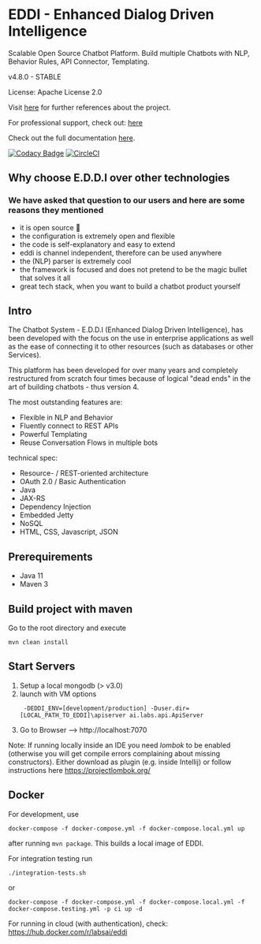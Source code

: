 # EDDI - Enhanced Dialog Driven Intelligence

Scalable Open Source Chatbot Platform. Build multiple Chatbots with NLP, Behavior Rules, API Connector, Templating. 

v4.8.0 - STABLE

License: Apache License 2.0

Visit [here](https://eddi.labs.ai/) for further references about the project.

For professional support, check out: [here](https://www.labs.ai/)

Check out the full documentation [here](http://docs.labs.ai/).

[![Codacy Badge](https://api.codacy.com/project/badge/Grade/17f0bf1c32b346fc9232e7601327d212)](https://app.codacy.com/app/ginccc/EDDI?utm_source=github.com&utm_medium=referral&utm_content=labsai/EDDI&utm_campaign=Badge_Grade_Dashboard)
[![CircleCI](https://circleci.com/gh/labsai/EDDI/tree/master.svg?style=svg)](https://circleci.com/gh/labsai/EDDI/tree/master)

## Why choose E.D.D.I over other technologies
### We have asked that question to our users and here are some reasons they mentioned
* it is open source 💚
* the configuration is extremely open and flexible
* the code is self-explanatory and easy to extend
* eddi is channel independent, therefore can be used anywhere
* the (NLP) parser is extremely cool
* the framework is focused and does not pretend to be the magic bullet that solves it all
* great tech stack, when you want to build a chatbot product yourself

## Intro

The Chatbot System - E.D.D.I (Enhanced Dialog Driven Intelligence), 
has been developed with the focus on the use in enterprise applications as well as 
the ease of connecting it to other resources (such as databases or other Services). 

This platform has been developed for over many years and completely restructured from scratch four times 
because of logical "dead ends" in the art of building chatbots - thus version 4.

The most outstanding features are:
* Flexible in NLP and Behavior
* Fluently connect to REST APIs
* Powerful Templating
* Reuse Conversation Flows in multiple bots

technical spec:
* Resource- / REST-oriented architecture
* OAuth 2.0 / Basic Authentication
* Java
* JAX-RS
* Dependency Injection
* Embedded Jetty
* NoSQL
* HTML, CSS, Javascript, JSON

## Prerequirements

- Java 11
- Maven 3

## Build project with maven
Go to the root directory and execute

    mvn clean install

## Start Servers
1. Setup a local mongodb (> v3.0)
2. launch with VM options 
   ```
    -DEDDI_ENV=[development/production] -Duser.dir=[LOCAL_PATH_TO_EDDI]\apiserver ai.labs.api.ApiServer
   ```
3. Go to Browser --> http://localhost:7070

Note: If running locally inside an IDE you need *lombok* to be enabled (otherwise you will get compile errors complaining about missing constructors). Either download as plugin (e.g. inside Intellij) or follow instructions here https://projectlombok.org/

## Docker

For development, use

```
docker-compose -f docker-compose.yml -f docker-compose.local.yml up
```

after running `mvn package`. This builds a local image of EDDI.

For integration testing run 
```
./integration-tests.sh
```
or
```
docker-compose -f docker-compose.yml -f docker-compose.local.yml -f docker-compose.testing.yml -p ci up -d
```

For running in cloud (with authentication), check: https://hub.docker.com/r/labsai/eddi
